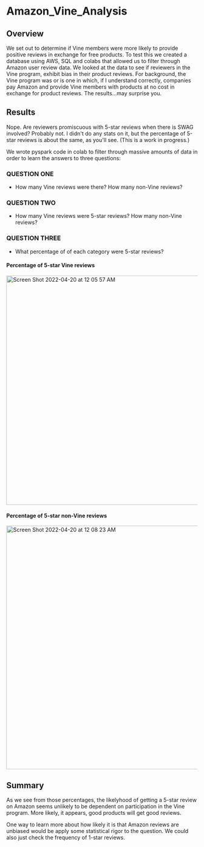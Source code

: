 # Amazon_Vine_Analysis

## Overview
We set out to determine if Vine members were more likely to provide positive reviews in exchange for free products. To test this we created a database using AWS, SQL and colabs that allowed us to filter through Amazon user review data. We looked at the data to see if reviewers in the Vine program, exhibit bias in their product reviews. For background, the Vine program was or is one in which, if I understand correctly, companies pay Amazon and provide Vine members with products at no cost in exchange for product reviews. The results...may surprise you.

## Results
Nope. Are reviewers promiscuous with 5-star reviews when there is SWAG involved? Probably not. I didn't do any stats on it, but the percentage of 5-star reviews is about the same, as you'll see. (This is a work in progress.)

We wrote pyspark code in colab to filter through massive amounts of data in order to learn the answers to three questions:

### QUESTION ONE
  - How many Vine reviews were there? How many non-Vine reviews?
  
  
### QUESTION TWO
  - How many Vine reviews were 5-star reviews? How many non-Vine reviews?


### QUESTION THREE 
  - What percentage of of each category were 5-star reviews?

#### Percentage of 5-star Vine reviews
<img width="604" alt="Screen Shot 2022-04-20 at 12 05 57 AM" src="https://user-images.githubusercontent.com/4724180/164154392-865e8466-8782-4249-825a-e298782cdaf7.png">

#### Percentage of 5-star non-Vine reviews
<img width="642" alt="Screen Shot 2022-04-20 at 12 08 23 AM" src="https://user-images.githubusercontent.com/4724180/164154619-4233b726-d7e1-4fda-a0aa-cdebe8324d75.png">

## Summary
As we see from those percentages, the likelyhood of getting a 5-star review on Amazon seems unlikely to be dependent on participation in the Vine program. More likely, it appears, good products will get good reviews.

One way to learn more about how likely it is that Amazon reviews are unbiased would be apply some statistical rigor to the question. We could also just check the frequency of 1-star reviews.
